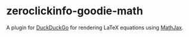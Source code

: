# zeroclickinfo-goodie-math

A plugin for [DuckDuckGo](https://duckduckgo.com) for rendering LaTeX equations
using [MathJax](http://www.mathjax.org/).

